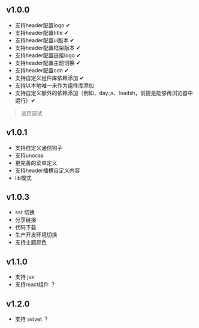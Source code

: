 ## v1.0.0
 - 支持header配置logo ✔
 - 支持header配置title ✔
 - 支持header配置ui版本 ✔
 - 支持header配置框架版本 ✔
 - 支持header配置链接logo ✔
 - 支持header配置主题切换 ✔
 - 支持header配置cdn ✔
 - 支持自定义组件库依赖添加 ✔
 - 支持以本地唯一来作为组件库添加
 - 支持自定义额外的依赖添加（例如，day.js、loadsh，前提是能够再浏览器中运行）✔
> 试用调试
## v1.0.1  
 - 支持自定义通信钩子
 - 支持unocss
 - 更完善的菜单定义
 - 支持header插槽自定义内容
 - lib模式
## v1.0.3
 - ssr 切换
 - 分享链接
 - 代码下载
 - 生产开发环境切换
 - 支持主题颜色
## v1.1.0   
 - 支持 jsx
 - 支持react组件 ？
## v1.2.0   
 - 支持 selvet ？
